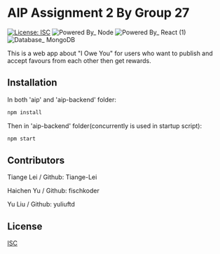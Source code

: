 # AIP Assignment 2 By Group 27
[![License: ISC](https://img.shields.io/badge/License-ISC-blue.svg)](https://opensource.org/licenses/ISC)
![Powered By_ Node](https://user-images.githubusercontent.com/63186539/97775584-d22dd800-1b9c-11eb-8f6e-bdaf0b180f0a.png)
![Powered By_ React (1)](https://user-images.githubusercontent.com/63186539/97775590-d8bc4f80-1b9c-11eb-8cc0-2c4a8b3687f7.png)
![Database_ MongoDB](https://user-images.githubusercontent.com/63186539/97775587-d78b2280-1b9c-11eb-9a48-868c3393a0c1.png)

This is a web app about "I Owe You" for users who want to publish and accept favours from each other then get rewards.

## Installation
In both 'aip' and 'aip-backend' folder:
```bash
npm install
```
Then in 'aip-backend' folder(concurrently is used in startup script):
```bash
npm start
```
## Contributors
Tiange Lei / Github: Tiange-Lei

Haichen Yu / Github: fischkoder

Yu Liu / Github: yuliuftd

## License
[ISC](https://choosealicense.com/licenses/isc/)
